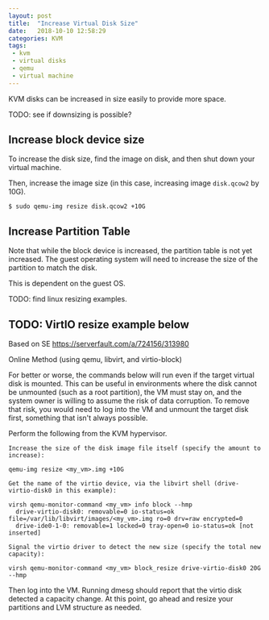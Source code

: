 ```yaml
---
layout: post
title:  "Increase Virtual Disk Size"
date:   2018-10-10 12:58:29
categories: KVM
tags: 
 - kvm
 - virtual disks
 - qemu
 - virtual machine
---
```



KVM disks can be increased in size easily to provide more space.

TODO: see if downsizing is possible?

## Increase block device size

To increase the disk size, find the image on disk, and then shut 
down your virtual machine.

Then, increase the image size (in this case, increasing image 
`disk.qcow2` by 10G).

```
$ sudo qemu-img resize disk.qcow2 +10G
```


## Increase Partition Table

Note that while the block device is increased, the partition table 
is not yet increased. The guest operating system will need to 
increase the size of the partition to match the disk.

This is dependent on the guest OS.

TODO: find linux resizing examples.


## TODO: VirtIO resize example below

Based on SE https://serverfault.com/a/724156/313980

Online Method (using qemu, libvirt, and virtio-block)

For better or worse, the commands below will run even if the target virtual disk is mounted. This can be useful in environments where the disk cannot be unmounted (such as a root partition), the VM must stay on, and the system owner is willing to assume the risk of data corruption. To remove that risk, you would need to log into the VM and unmount the target disk first, something that isn't always possible.

Perform the following from the KVM hypervisor.

    Increase the size of the disk image file itself (specify the amount to increase):

    qemu-img resize <my_vm>.img +10G

    Get the name of the virtio device, via the libvirt shell (drive-virtio-disk0 in this example):

    virsh qemu-monitor-command <my_vm> info block --hmp
      drive-virtio-disk0: removable=0 io-status=ok file=/var/lib/libvirt/images/<my_vm>.img ro=0 drv=raw encrypted=0
      drive-ide0-1-0: removable=1 locked=0 tray-open=0 io-status=ok [not inserted]

    Signal the virtio driver to detect the new size (specify the total new capacity):

    virsh qemu-monitor-command <my_vm> block_resize drive-virtio-disk0 20G --hmp

Then log into the VM. Running dmesg should report that the virtio disk detected a capacity change. At this point, go ahead and resize your partitions and LVM 
structure as needed.

